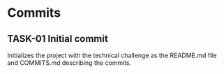 # Commits

## TASK-01 Initial commit

Initializes the project with the technical challenge as the README.md file and
COMMITS.md describing the commits.

